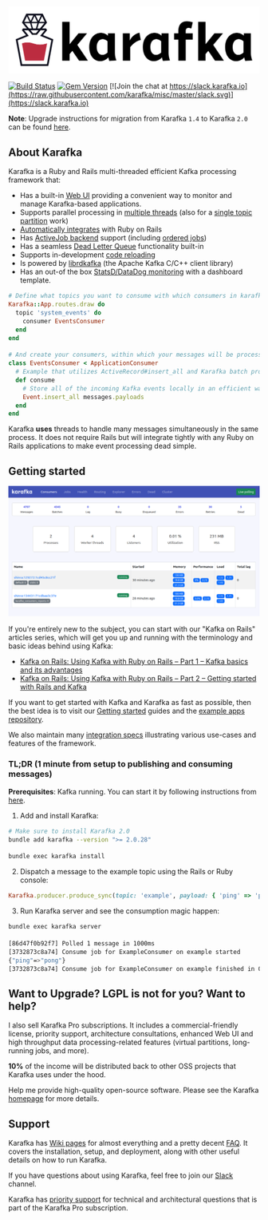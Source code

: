 ![karafka logo](https://raw.githubusercontent.com/karafka/misc/master/logo/karafka_logotype_transparent2.png)

[![Build Status](https://github.com/karafka/karafka/actions/workflows/ci.yml/badge.svg)](https://github.com/karafka/karafka/actions/workflows/ci.yml)
[![Gem Version](https://badge.fury.io/rb/karafka.svg)](http://badge.fury.io/rb/karafka)
[![Join the chat at https://slack.karafka.io](https://raw.githubusercontent.com/karafka/misc/master/slack.svg)](https://slack.karafka.io)

**Note**: Upgrade instructions for migration from Karafka `1.4` to Karafka `2.0` can be found [here](https://karafka.io/docs/Upgrades-2.0/).

## About Karafka

Karafka is a Ruby and Rails multi-threaded efficient Kafka processing framework that:

- Has a built-in [Web UI](https://karafka.io/docs/Web-UI-Features/) providing a convenient way to monitor and manage Karafka-based applications.
- Supports parallel processing in [multiple threads](https://karafka.io/docs/Concurrency-and-multithreading) (also for a [single topic partition](https://karafka.io/docs/Pro-Virtual-Partitions) work)
- [Automatically integrates](https://karafka.io/docs/Integrating-with-Ruby-on-Rails-and-other-frameworks#integrating-with-ruby-on-rails) with Ruby on Rails
- Has [ActiveJob backend](https://karafka.io/docs/Active-Job) support (including [ordered jobs](https://karafka.io/docs/Pro-Enhanced-Active-Job#ordered-jobs))
- Has a seamless [Dead Letter Queue](https://karafka.io/docs/Dead-Letter-Queue/) functionality built-in
- Supports in-development [code reloading](https://karafka.io/docs/Auto-reload-of-code-changes-in-development)
- Is powered by [librdkafka](https://github.com/edenhill/librdkafka) (the Apache Kafka C/C++ client library)
- Has an out-of the box [StatsD/DataDog monitoring](https://karafka.io/docs/Monitoring-and-logging) with a dashboard template.

```ruby
# Define what topics you want to consume with which consumers in karafka.rb
Karafka::App.routes.draw do
  topic 'system_events' do
    consumer EventsConsumer
  end
end

# And create your consumers, within which your messages will be processed
class EventsConsumer < ApplicationConsumer
  # Example that utilizes ActiveRecord#insert_all and Karafka batch processing
  def consume
    # Store all of the incoming Kafka events locally in an efficient way
    Event.insert_all messages.payloads
  end
end
```

Karafka **uses** threads to handle many messages simultaneously in the same process. It does not require Rails but will integrate tightly with any Ruby on Rails applications to make event processing dead simple.

## Getting started

![karafka web ui](https://raw.githubusercontent.com/karafka/misc/master/printscreens/web-ui.png)

If you're entirely new to the subject, you can start with our "Kafka on Rails" articles series, which will get you up and running with the terminology and basic ideas behind using Kafka:

- [Kafka on Rails: Using Kafka with Ruby on Rails – Part 1 – Kafka basics and its advantages](https://mensfeld.pl/2017/11/kafka-on-rails-using-kafka-with-ruby-on-rails-part-1-kafka-basics-and-its-advantages/)
- [Kafka on Rails: Using Kafka with Ruby on Rails – Part 2 – Getting started with Rails and Kafka](https://mensfeld.pl/2018/01/kafka-on-rails-using-kafka-with-ruby-on-rails-part-2-getting-started-with-ruby-and-kafka/)

If you want to get started with Kafka and Karafka as fast as possible, then the best idea is to visit our [Getting started](https://karafka.io/docs/Getting-Started) guides and the [example apps repository](https://github.com/karafka/example-apps).

We also maintain many [integration specs](https://github.com/karafka/karafka/tree/master/spec/integrations) illustrating various use-cases and features of the framework.

### TL;DR (1 minute from setup to publishing and consuming messages)

**Prerequisites**: Kafka running. You can start it by following instructions from [here](https://karafka.io/docs/Setting-up-Kafka).

1. Add and install Karafka:

```bash
# Make sure to install Karafka 2.0
bundle add karafka --version ">= 2.0.28"

bundle exec karafka install
```

2. Dispatch a message to the example topic using the Rails or Ruby console:

```ruby
Karafka.producer.produce_sync(topic: 'example', payload: { 'ping' => 'pong' }.to_json)
```

3. Run Karafka server and see the consumption magic happen:

```bash
bundle exec karafka server

[86d47f0b92f7] Polled 1 message in 1000ms
[3732873c8a74] Consume job for ExampleConsumer on example started
{"ping"=>"pong"}
[3732873c8a74] Consume job for ExampleConsumer on example finished in 0ms
```

## Want to Upgrade? LGPL is not for you? Want to help?

I also sell Karafka Pro subscriptions. It includes a commercial-friendly license, priority support, architecture consultations, enhanced Web UI and high throughput data processing-related features (virtual partitions, long-running jobs, and more).

**10%** of the income will be distributed back to other OSS projects that Karafka uses under the hood.

Help me provide high-quality open-source software. Please see the Karafka [homepage](https://karafka.io/#become-pro) for more details.

## Support

Karafka has [Wiki pages](https://karafka.io/docs) for almost everything and a pretty decent [FAQ](https://karafka.io/docs/FAQ). It covers the installation, setup, and deployment, along with other useful details on how to run Karafka.

If you have questions about using Karafka, feel free to join our [Slack](https://slack.karafka.io) channel.

Karafka has [priority support](https://karafka.io/docs/Pro-Support) for technical and architectural questions that is part of the Karafka Pro subscription.
